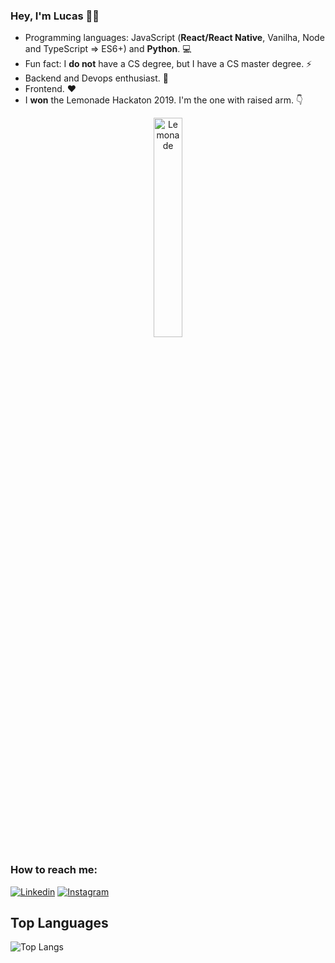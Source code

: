 ### Hey, I'm Lucas 👋🏼

- Programming languages: JavaScript (**React/React Native**, Vanilha, Node and TypeScript => ES6+) and **Python**. 💻
- Fun fact: I **do not** have a CS degree, but I have a CS master degree. ⚡ 
- Backend and Devops enthusiast. 🔭
- Frontend. ❤️
- I **won** the Lemonade Hackaton 2019. I'm the one with raised arm. 👇  

<center>
  <a href="https://imgbb.com/"><img src="https://i.ibb.co/3FGf4kK/Lemonade.png" alt="Lemonade" border="0" align="center" width="30%" padding="15px!important"></a>
</center>

### How to reach me:

[![Linkedin](https://img.shields.io/badge/-LinkedIn-blue?style=flat-square&logo=Linkedin&logoColor=white)](https://www.linkedin.com/in/lucasporto21/)
[![Instagram](https://img.shields.io/badge/-Instagram-blue?style=flat-square&logo=Instagram&logoColor=white)](https://www.instagram.com/lucasfeed/)

## Top Languages

![Top Langs](https://github-readme-stats.vercel.app/api/top-langs/?username=portolucas&theme=dracula)
